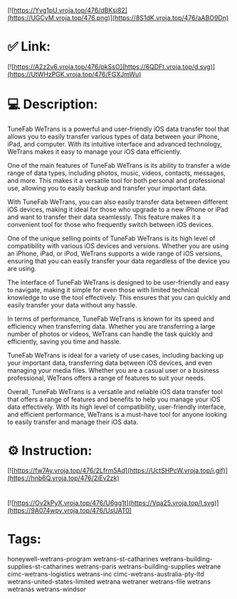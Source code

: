 [![https://Yvg1pU.vroja.top/476/dBKsi82](https://UGCvM.vroja.top/476.png)](https://8S1dK.vroja.top/476/aABO9Dn)
# ✅ Link:
[![https://A2z2v6.vroja.top/476/pkSsO](https://6QDFt.vroja.top/d.svg)](https://UtWHzPGK.vroja.top/476/FGXJmWu)
# 💻 Description:
TuneFab WeTrans is a powerful and user-friendly iOS data transfer tool that allows you to easily transfer various types of data between your iPhone, iPad, and computer. With its intuitive interface and advanced technology, WeTrans makes it easy to manage your iOS data efficiently.

One of the main features of TuneFab WeTrans is its ability to transfer a wide range of data types, including photos, music, videos, contacts, messages, and more. This makes it a versatile tool for both personal and professional use, allowing you to easily backup and transfer your important data.

With TuneFab WeTrans, you can also easily transfer data between different iOS devices, making it ideal for those who upgrade to a new iPhone or iPad and want to transfer their data seamlessly. This feature makes it a convenient tool for those who frequently switch between iOS devices.

One of the unique selling points of TuneFab WeTrans is its high level of compatibility with various iOS devices and versions. Whether you are using an iPhone, iPad, or iPod, WeTrans supports a wide range of iOS versions, ensuring that you can easily transfer your data regardless of the device you are using.

The interface of TuneFab WeTrans is designed to be user-friendly and easy to navigate, making it simple for even those with limited technical knowledge to use the tool effectively. This ensures that you can quickly and easily transfer your data without any hassle.

In terms of performance, TuneFab WeTrans is known for its speed and efficiency when transferring data. Whether you are transferring a large number of photos or videos, WeTrans can handle the task quickly and efficiently, saving you time and hassle.

TuneFab WeTrans is ideal for a variety of use cases, including backing up your important data, transferring data between iOS devices, and even managing your media files. Whether you are a casual user or a business professional, WeTrans offers a range of features to suit your needs.

Overall, TuneFab WeTrans is a versatile and reliable iOS data transfer tool that offers a range of features and benefits to help you manage your iOS data effectively. With its high level of compatibility, user-friendly interface, and efficient performance, WeTrans is a must-have tool for anyone looking to easily transfer and manage their iOS data.

# ⚙️ Instruction:
[![https://fw7Ay.vroja.top/476/2Lfrm5Ad](https://UctSHPcW.vroja.top/i.gif)](https://hnb6Q.vroja.top/476/2iEv2zk)
#
[![https://Ov2kPyX.vroja.top/476/U6gg1t](https://Vqa25.vroja.top/l.svg)](https://9A074wpv.vroja.top/476/UsUAT0)
# Tags:
honeywell-wetrans-program wetrans-st-catharines wetrans-building-supplies-st-catharines wetrans-paris wetrans-building-supplies wetrane cimc-wetrans-logistics wetrans-inc cimc-wetrans-australia-pty-ltd wetrans-united-states-limited wetrana wetraner wetrans-file wetrans wetranas wetrans-windsor





